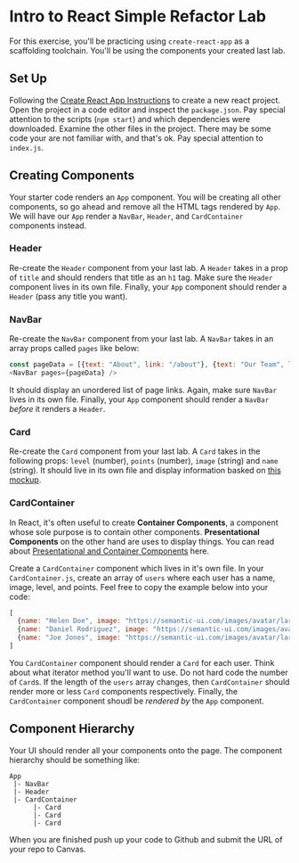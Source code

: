 # Intro to React Simple Refactor Lab

For this exercise, you'll be practicing using `create-react-app` as a scaffolding toolchain. You'll be using the components your created last lab. 

## Set Up

Following the [Create React App Instructions](https://reactjs.org/docs/create-a-new-react-app.html) to create a new react project. Open the project in a code editor and inspect the `package.json`. Pay special attention to the scripts (`npm start`) and which dependencies were downloaded. Examine the other files in the project. There may be some code your are not familiar with, and that's ok. Pay special attention to `index.js`.

## Creating Components

Your starter code renders an `App` component. You will be creating all other components, so go ahead and remove all the HTML tags rendered by `App`. We will have our `App` render a `NavBar`, `Header`, and `CardContainer` components instead.

### Header

Re-create the `Header` component from your last lab. A `Header` takes in a prop of `title` and should renders that title as an `h1` tag. Make sure the `Header` component lives in its own file. Finally, your `App` component should render a `Header` (pass any title you want).

### NavBar

Re-create the `NavBar` component from your last lab. A `NavBar` takes in an array props called `pages` like below:

```js
const pageData = [{text: "About", link: "/about"}, {text: "Our Team", link: "/team"}, {text: "Pricing", link: "/pricing"}];
<NavBar pages={pageData} />
```

It should display an unordered list of page links. Again, make sure `NavBar` lives in its own file.  Finally, your `App` component should render a `NavBar` _before_ it renders a `Header`.

### Card

Re-create the `Card` component from your last lab. A `Card` takes in the following props: `level` (number), `points` (number), `image` (string) and `name` (string). It should live in its own file and display information basked on [this mockup](https://github.com/The-Marcy-Lab-School/review-8_0/blob/master/card.png).


### CardContainer

In React, it's often useful to create **Container Components**, a component whose sole purpose is to contain other components. **Presentational Components** on the other hand are uses to display things. You can read about [Presentational and Container Components](https://medium.com/@dan_abramov/smart-and-dumb-components-7ca2f9a7c7d0) here.

Create a `CardContainer` component which lives in it's own file. In your `CardContainer.js`, create an array of `users` where each user has a name, image, level, and points. Feel free to copy the example below into your code:

```js
[
  {name: "Helen Doe", image: "https://semantic-ui.com/images/avatar/large/helen.jpg", level: 4, points: 2435}, 
  {name: "Daniel Rodriguez", image: "https://semantic-ui.com/images/avatar/large/daniel.jpg", level: 13, points: 5235}, 
  {name: "Joe Jones", image: "https://semantic-ui.com/images/avatar/large/joe.jpg", level: 20, points: 10513}
]
```

You `CardContainer` component should render a `Card` for each user. Think about what iterator method you'll want to use. Do not hard code the number of `Card`s. If the length of the `users` array changes, then `CardContainer` should render more or less `Card` components respectively. Finally, the `CardContainer` component shoudl be _rendered by_ the `App` component.

## Component Hierarchy

Your UI should render all your components onto the page. The component hierarchy should be something like:
```
App
 |- NavBar
 |- Header
 |- CardContainer
      |- Card
      |- Card
      |- Card
```

When you are finished push up your code to Github and submit the URL of your repo to Canvas. 
